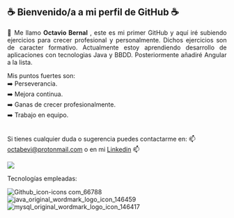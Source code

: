 <h2>☕ Bienvenido/a a mi perfil de GitHub ☕</h2>

<p align="justify">
🔰 Me llamo <b>Octavio Bernal</b> , este es mi primer GitHub y aquí iré subiendo ejercicios para crecer profesional y personalmente. Dichos ejercicios son de caracter formativo. Actualmente estoy aprendiendo desarrollo de aplicaciones con tecnologias Java y BBDD. Posteriormente añadiré Angular a la lista.<br>
</p>
Mis puntos fuertes son:<br>
➡️ Perseverancia.<br>
➡️ Mejora continua.<br>
➡️ Ganas de crecer profesionalmente.<br>
➡️ Trabajo en equipo.<br><br>

Si tienes cualquier duda o sugerencia puedes contactarme en: 📫 octabevi@protonmail.com o en mi [Linkedin](https://www.linkedin.com/in/octavio-bernal-vilana) 📫

<img src="https://github-readme-stats.vercel.app/api/top-langs/?username=OctavioBernalGH&theme=blue-green">


Tecnologías empleadas:

![Github_icon-icons com_66788](https://user-images.githubusercontent.com/103035621/166254954-f01503b4-a4be-427b-946b-ab31f106341c.png)
![java_original_wordmark_logo_icon_146459](https://user-images.githubusercontent.com/103035621/166254317-b25d6395-f856-40ef-8140-38fe1154020e.png)
![mysql_original_wordmark_logo_icon_146417](https://user-images.githubusercontent.com/103035621/166254604-6993ae7b-cce0-489a-bf8d-abe453f961c9.png)

